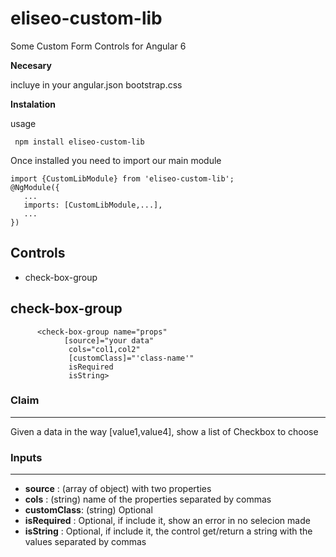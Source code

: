 # eliseo-custom-lib
Some Custom Form Controls for Angular 6

**Necesary**

incluye in your angular.json bootstrap.css

**Instalation**

usage
```
 npm install eliseo-custom-lib
```
Once installed you need to import our main module
```
import {CustomLibModule} from 'eliseo-custom-lib';
@NgModule({
   ...
   imports: [CustomLibModule,...],
   ...
})
```
Controls
---

* check-box-group

check-box-group
---
```
      <check-box-group name="props" 
	        [source]="your data" 
			 cols="col1,col2" 
			 [customClass]="'class-name'" 
			 isRequired
			 isString>
```
### Claim
---
Given a data in the way [value1,value4], show a list of Checkbox to choose

### Inputs
---

* **source**     : (array of object) with two properties
* **cols**       : (string) name of the properties separated by commas
* **customClass**: (string) Optional
* **isRequired** : Optional, if include it, show an error in no selecion made
* **isString**   : Optional, if include it, the control get/return a string with the values separated by commas

